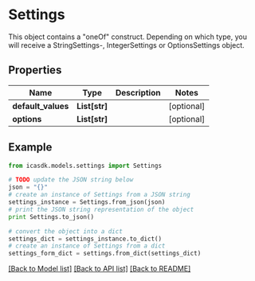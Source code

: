 # Settings

This object contains a \"oneOf\" construct. Depending on which type, you will receive a StringSettings-, IntegerSettings or OptionsSettings object.

## Properties
Name | Type | Description | Notes
------------ | ------------- | ------------- | -------------
**default_values** | **List[str]** |  | [optional] 
**options** | **List[str]** |  | [optional] 

## Example

```python
from icasdk.models.settings import Settings

# TODO update the JSON string below
json = "{}"
# create an instance of Settings from a JSON string
settings_instance = Settings.from_json(json)
# print the JSON string representation of the object
print Settings.to_json()

# convert the object into a dict
settings_dict = settings_instance.to_dict()
# create an instance of Settings from a dict
settings_form_dict = settings.from_dict(settings_dict)
```
[[Back to Model list]](../README.md#documentation-for-models) [[Back to API list]](../README.md#documentation-for-api-endpoints) [[Back to README]](../README.md)


